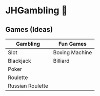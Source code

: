 # JHGambling 🎰

## Games (Ideas)

Gambling | Fun Games
---|---
Slot|Boxing Machine
Blackjack|Billiard
Poker| 
Roulette| 
Russian Roulette|
